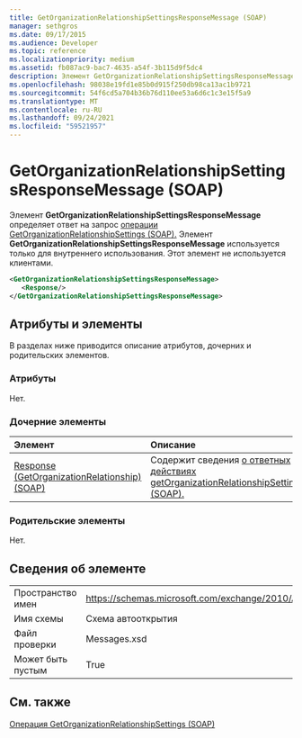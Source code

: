 ```yaml
---
title: GetOrganizationRelationshipSettingsResponseMessage (SOAP)
manager: sethgros
ms.date: 09/17/2015
ms.audience: Developer
ms.topic: reference
ms.localizationpriority: medium
ms.assetid: fb087ac9-bac7-4635-a54f-3b115d9f5dc4
description: Элемент GetOrganizationRelationshipSettingsResponseMessage определяет ответ на запрос операции GetOrganizationRelationshipSettings (SOAP). Элемент GetOrganizationRelationshipSettingsResponseMessage используется только для внутреннего использования. Этот элемент не используется клиентами.
ms.openlocfilehash: 98038e19fd1e85b0d915f250db98ca13ac1b9721
ms.sourcegitcommit: 54f6cd5a704b36b76d110ee53a6d6c1c3e15f5a9
ms.translationtype: MT
ms.contentlocale: ru-RU
ms.lasthandoff: 09/24/2021
ms.locfileid: "59521957"
---
```

# <a name="getorganizationrelationshipsettingsresponsemessage-soap"></a>GetOrganizationRelationshipSettingsResponseMessage (SOAP)

Элемент **GetOrganizationRelationshipSettingsResponseMessage** определяет ответ на запрос [операции GetOrganizationRelationshipSettings (SOAP).](getorganizationrelationshipsettings-operation-soap.md) Элемент **GetOrganizationRelationshipSettingsResponseMessage** используется только для внутреннего использования. Этот элемент не используется клиентами. 
  
```XML
<GetOrganizationRelationshipSettingsResponseMessage>
   <Response/>
</GetOrganizationRelationshipSettingsResponseMessage>
```

## <a name="attributes-and-elements"></a>Атрибуты и элементы

В разделах ниже приводится описание атрибутов, дочерних и родительских элементов.
  
### <a name="attributes"></a>Атрибуты

Нет.
  
### <a name="child-elements"></a>Дочерние элементы

|**Элемент**|**Описание**|
|:-----|:-----|
|[Response (GetOrganizationRelationship) (SOAP)](response-getorganizationrelationshipsoap.md) <br/> |Содержит сведения [о ответных действиях getOrganizationRelationshipSettings (SOAP).](getorganizationrelationshipsettings-operation-soap.md)  <br/> |
   
### <a name="parent-elements"></a>Родительские элементы

Нет.
  
## <a name="element-information"></a>Сведения об элементе

|||
|:-----|:-----|
|Пространство имен  <br/> |https://schemas.microsoft.com/exchange/2010/Autodiscover  <br/> |
|Имя схемы  <br/> |Схема автооткрытия  <br/> |
|Файл проверки  <br/> |Messages.xsd  <br/> |
|Может быть пустым  <br/> |True  <br/> |
   
## <a name="see-also"></a>См. также



[Операция GetOrganizationRelationshipSettings (SOAP)](getorganizationrelationshipsettings-operation-soap.md)

